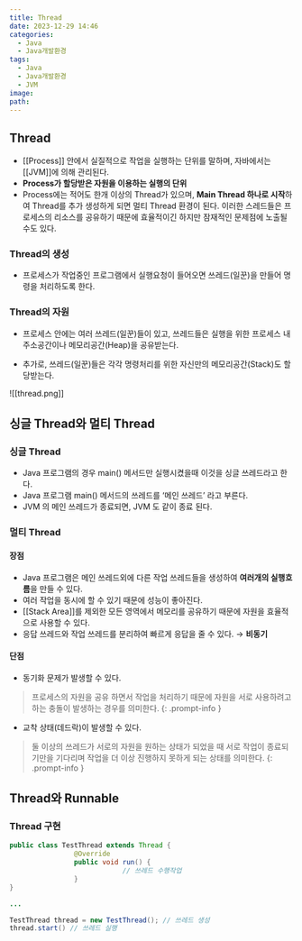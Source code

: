 ```yaml
---
title: Thread
date: 2023-12-29 14:46
categories:
  - Java
  - Java개발환경
tags:
  - Java
  - Java개발환경
  - JVM
image: 
path:
---
```


## Thread
+ [[Process]] 안에서 실질적으로 작업을 실행하는 단위를 말하며, 자바에서는 [[JVM]]에 의해 관리된다. 
+ **Process가 할당받은 자원을 이용하는 실행의 단위**
+ Process에는 적어도 한개 이상의 Thread가 있으며, **Main Thread 하나로 시작**하여 Thread를 추가 생성하게 되면 멀티 Thread 환경이 된다. 이러한 스레드들은 프로세스의 리소스를 공유하기 때문에 효율적이긴 하지만 잠재적인 문제점에 노출될 수도 있다.

### Thread의 생성
+ 프로세스가 작업중인 프로그램에서 실행요청이 들어오면 쓰레드(일꾼)을 만들어 명령을 처리하도록 한다.
### Thread의 자원
+ 프로세스 안에는 여러 쓰레드(일꾼)들이 있고, 쓰레드들은 실행을 위한 프로세스 내 주소공간이나 메모리공간(Heap)을 공유받는다.
- 추가로, 쓰레드(일꾼)들은 각각 명령처리를 위한 자신만의 메모리공간(Stack)도 할당받는다.

![[thread.png]]

## 싱글 Thread와 멀티 Thread
### 싱글 Thread
+ Java 프로그램의 경우 main() 메서드만 실행시켰을때 이것을 싱글 쓰레드라고 한다.
+ Java 프로그램 main() 메서드의 쓰레드를 ‘메인 쓰레드’ 라고 부른다.
+ JVM 의 메인 쓰레드가 종료되면, JVM 도 같이 종료 된다.

### 멀티 Thread
#### 장점
+ Java 프로그램은 메인 쓰레드외에 다른 작업 쓰레드들을 생성하여 **여러개의 실행흐름**을 만들 수 있다.
+ 여러 작업을 동시에 할 수 있기 때문에 성능이 좋아진다.
+ [[Stack Area]]를 제외한 모든 영역에서 메모리를 공유하기 때문에 자원을 효율적으로 사용할 수 있다.
+ 응답 쓰레드와 작업 쓰레드를 분리하여 빠르게 응답을 줄 수 있다. → **비동기**

#### 단점
+ 동기화 문제가 발생할 수 있다.

>프로세스의 자원을 공유 하면서 작업을 처리하기 때문에 자원을 서로 사용하려고 하는 충돌이 발생하는 경우를 의미한다.
{: .prompt-info }

+ 교착 상태(데드락)이 발생할 수 있다.

>둘 이상의 쓰레드가 서로의 자원을 원하는 상태가 되었을 때 서로 작업이 종료되기만을 기다리며 작업을 더 이상 진행하지 못하게 되는 상태를 의미한다.
{: .prompt-info }

## Thread와 Runnable
### Thread 구현
```java
public class TestThread extends Thread {
				@Override
				public void run() {
							// 쓰레드 수행작업
				}
}

...

TestThread thread = new TestThread(); // 쓰레드 생성
thread.start() // 쓰레드 실행
```